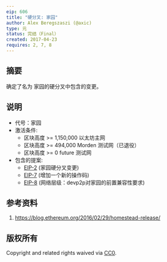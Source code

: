 ```yaml
---
eip: 606
title: "硬分叉: 家园"
author: Alex Beregszaszi (@axic)
type: 元
status: 完结（Final）
created: 2017-04-23
requires: 2, 7, 8
---
```


## 摘要

确定了名为 家园的硬分叉中包含的变更。

## 说明

- 代号：家园
- 激活条件:
  - 区块高度 >= 1,150,000 以太坊主网
  - 区块高度 >= 494,000 Morden 测试网（已退役）
  - 区块高度 >= 0 future 测试网
- 包含的提案:
  - [EIP-2](./eip-2.md) (家园硬分叉变更)
  - [EIP-7](./eip-7.md) (增加一个新的操作码)
  - [EIP-8](./eip-8.md) (网络层级：devp2p对家园的前置兼容性要求)

## 参考资料

1. https://blog.ethereum.org/2016/02/29/homestead-release/

## 版权所有​​​​​

Copyright and related rights waived via [CC0](https://creativecommons.org/publicdomain/zero/1.0/).
